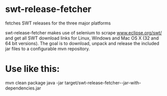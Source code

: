swt-release-fetcher
===================

fetches SWT releases for the three major platforms

swt-release-fetcher makes use of selenium to scrape www.eclipse.org/swt/ and get all SWT download links for Linux, Windows and Mac OS X (32 and 64 bit versions).
The goal is to download, unpack and release the included jar files to a configurable mvn repository.

Use like this:
=============
mvn clean package
java -jar target/swt-release-fetcher-<version>-jar-with-dependencies.jar